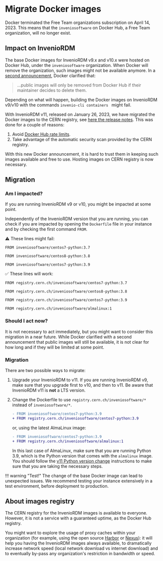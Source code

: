 # Migrate Docker images

Docker terminated the Free Team organizations subscription on April 14, 2023. This means that the `inveniosoftware` on Docker Hub, a Free Team organization, will no longer exist.

## Impact on InvenioRDM

The base Docker images for InvenioRDM v9.x and v10.x were hosted on Docker Hub, under the `inveniosoftware` organization. When Docker will remove the organization, such images might not be available anymore. In a [second announcement](https://www.docker.com/blog/we-apologize-we-did-a-terrible-job-announcing-the-end-of-docker-free-teams/), Docker clarified that:

> ...public images will only be removed from Docker Hub if their maintainer decides to delete them.

Depending on what will happen, building the Docker images on InvenioRDM v9/v10 with the commands `invenio-cli containers ` might fail.

With InvenioRDM v11, released on January 26, 2023, we have migrated the Docker images to the CERN registry, see [here the release notes](../versions/version-v11.0.0.md#deployment). This was done for a couple of reasons:

1. Avoid [Docker Hub rate limits](https://www.docker.com/increase-rate-limits/).
2. Take advantage of the automatic security scan provided by the CERN registry.

With this new Docker announcement, it is hard to trust them in keeping such images available and free to use. Hosting images on CERN registry is now necessary.

## Migration

### Am I impacted?

If you are running InvenioRDM v9 or v10, you might be impacted at some point.

Independently of the InvenioRDM version that you are running, you can check if you are impacted by opening the `Dockerfile` file in your instance and by checking the first command `FROM`.

⚠️ These lines might fail:

```
FROM inveniosoftware/centos7-python:3.7
```
```
FROM inveniosoftware/centos8-python:3.8
```
```
FROM inveniosoftware/centos7-python:3.9
```

✅ These lines will work:

```
FROM registry.cern.ch/inveniosoftware/centos7-python:3.7
```
```
FROM registry.cern.ch/inveniosoftware/centos8-python:3.8
```
```
FROM registry.cern.ch/inveniosoftware/centos7-python:3.9
```
```
FROM registry.cern.ch/inveniosoftware/almalinux:1
```

### Should I act now?

It is not necessary to act immediately, but you might want to consider this migration in a near future. While Docker clarified with a second announcement that public images will still be available, it is not clear for how long and if they will be limited at some point.

### Migration

There are two possible ways to migrate:

1. Upgrade your InvenioRDM to v11. If you are running InvenioRDM v9, make sure that you upgrade first to v10, and then to v11. Be aware that InvenioRDM v11 is **not** a LTS version.
2. Change the Dockerfile to use `registry.cern.ch/inveniosoftware/*` instead of `inveniosoftware/*`.

    ```diff
    - FROM inveniosoftware/centos7-python:3.9
    + FROM registry.cern.ch/inveniosoftware/centos7-python:3.9
    ```

    or, using the latest AlmaLinux image:

    ```diff
    - FROM inveniosoftware/centos7-python:3.9
    + FROM registry.cern.ch/inveniosoftware/almalinux:1
    ```

    In this last case of AlmaLinux, make sure that you are running Python 3.9, which is the Python version that comes with the `almalinux` image. You should follow the [v11 Python version change](./upgrade-v11.0.md#python-version-change) instructions to make sure that you are taking the necessary steps.

!!! warning "Test!"
    The change of the base Docker image can lead to unexpected issues. We recommend testing your instance extensively in a test environment, before deployment to production.

## About images registry

The CERN registry for the InvenioRDM images is available to everyone. However, it is not a service with a guaranteed uptime, as the Docker Hub registry.

You might want to explore the usage of proxy caches within your organization (for example, using the open source [Harbor](https://goharbor.io/) or [Nexus](https://www.sonatype.com/products/nexus-repository)): it will help you having the InvenioRDM images always available, to dramatically increase network speed (local network download vs internet download) and to eventually by-pass any organization's restriction in bandwidth or speed.
